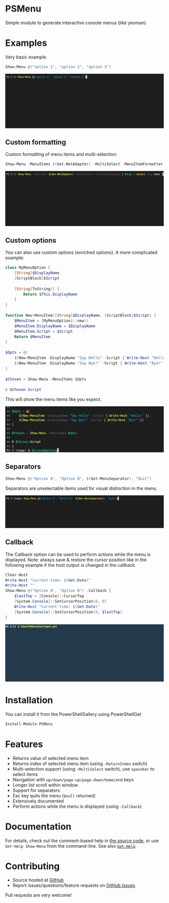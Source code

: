 # PSMenu

Simple module to generate interactive console menus (like yeoman)

# Examples

Very basic example.

```powershell
Show-Menu @("option 1", "option 2", "option 3")
```

![Basic example](./docs/basic-example.gif)

## Custom formatting

Custom formatting of menu items and multi-selection:

```powershell
Show-Menu -MenuItems $(Get-NetAdapter) -MultiSelect -MenuItemFormatter { $Args | Select -Exp Name }
```

![Classes as options (complex example)](./docs/custom-formatter.gif)

## Custom options

You can also use custom options (enriched options). A more complicated example:

```powershell
class MyMenuOption {
    [String]$DisplayName
    [ScriptBlock]$Script

    [String]ToString() {
        Return $This.DisplayName
    }
}

function New-MenuItem([String]$DisplayName, [ScriptBlock]$Script) {
    $MenuItem = [MyMenuOption]::new()
    $MenuItem.DisplayName = $DisplayName
    $MenuItem.Script = $Script
    Return $MenuItem
}

$Opts = @(
    $(New-MenuItem -DisplayName "Say Hello" -Script { Write-Host "Hello!" }),
    $(New-MenuItem -DisplayName "Say Bye!" -Script { Write-Host "Bye!" })
)

$Chosen = Show-Menu -MenuItems $Opts

& $Chosen.Script
```

This will show the menu items like you expect.

![Custom formatters and multiselect](./docs/classes-as-options.gif)

## Separators

```powershell
Show-Menu @("Option A", "Option B", $(Get-MenuSeparator), "Quit")
```

Separators are unselectable items used for visual distinction in the menu.

![Separator support](./docs/separator-support.gif)

## Callback

The Callback option can be used to perform actions while the menu is displayed.
Note: always save & restore the cursor position like in the following example if the host output is changed in the callback.

```powershell
Clear-Host
Write-Host "Current time: $(Get-Date)"
Write-Host ""
Show-Menu @("Option A", "Option B") -Callback {
    $lastTop = [Console]::CursorTop
    [System.Console]::SetCursorPosition(0, 0)
    Write-Host "Current time: $(Get-Date)"
    [System.Console]::SetCursorPosition(0, $lastTop)
}
```

![Callback example](./docs/callback.gif)

# Installation

You can install it from the PowerShellGallery using PowerShellGet

```powershell
Install-Module PSMenu
```

# Features

- Returns value of selected menu item
- Returns index of selected menu item (using `-ReturnIndex` switch)
- Multi-selection support (using `-MultiSelect` switch), use `spacebar` to select items
- Navigation with `up/down/page-up/page-down/home/end` keys
- Longer list scroll within window
- Support for separators
- Esc key quits the menu (`$null` returned)
- Extensively documented
- Perform actions while the menu is displayed (using `-Callback`)

# Documentation

For details, check out the comment-based help in [the source code](./PSMenu/Public/Show-Menu.ps1),
or use `Get-Help Show-Menu` from the command-line. See also [`Get-Help`](https://docs.microsoft.com/en-us/powershell/module/microsoft.powershell.core/get-help?view=powershell-5.1).

# Contributing

- Source hosted at [GitHub](https://github.com/Sebazzz/PSMenu)
- Report issues/questions/feature requests on [GitHub Issues](https://github.com/Sebazzz/PSMenu/issues)

Pull requests are very welcome!
